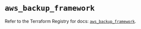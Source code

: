 # `aws_backup_framework`

Refer to the Terraform Registry for docs: [`aws_backup_framework`](https://registry.terraform.io/providers/hashicorp/aws/5.90.0/docs/resources/backup_framework).
